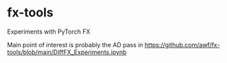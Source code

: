 # fx-tools
Experiments with PyTorch FX

Main point of interest is probably the AD pass in https://github.com/awf/fx-tools/blob/main/DiffFX_Experiments.ipynb
